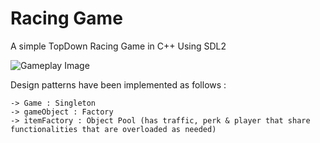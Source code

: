 # Racing Game 
A simple TopDown Racing Game in C++ Using SDL2

![Gameplay Image](https://github.com/Loris-Moreau/Racing-Game/assets/80474693/0887eb41-7fb4-445a-a9ca-faa8d76a579b)

Design patterns have been implemented as follows : 

	-> Game : Singleton
	-> gameObject : Factory
	-> itemFactory : Object Pool (has traffic, perk & player that share functionalities that are overloaded as needed)
 

